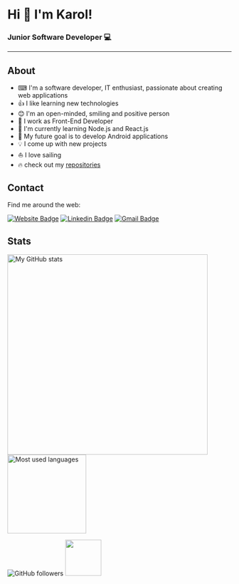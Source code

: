 # Hi 👋 I'm Karol!
### Junior Software Developer 💻

<hr>

## About
- ⌨ I'm a software developer, IT enthusiast, passionate about creating web applications
- 👍 I like learning new technologies
- 😊 I'm an open-minded, smiling and positive person
- 🤝 I work as Front-End Developer
- 🌱 I'm currently learning Node.js and React.js
- 🎯 My future goal is to develop Android applications
- 💡 I come up with new projects
- ⛵ I love sailing
- 🔥 check out my <a href="https://github.com/karolskolasinski?tab=repositories">repositories</a> 

## Contact
Find me around the web:

[![Website Badge](https://img.shields.io/badge/%F0%9F%8C%90%20Website-karolsklasinski.pl-9012fe?style=flat-square&logoColor=white&link=https://karolskolasinski.pl/)](https://karolskolasinski.pl/) 
[![Linkedin Badge](https://img.shields.io/badge/LinkedIn-Karol%20Skolasiński-blue?style=flat-square&logo=linkedin&logoColor=white&link=https://www.linkedin.com/in/karolskolasinski/)](https://www.linkedin.com/in/karolskoalsinski/)
[![Gmail Badge](https://img.shields.io/badge/Gmail-karolskoalsinski(at)gmail.com-c14438?style=flat-square&logo=gmail&logoColor=white&link=mailto:karolskolasinski(at)gmail.com)](mailto:karolskolasinski(at)gmail.com)


## Stats
<div>
<img src="https://github-readme-stats.vercel.app/api?username=karolskolasinski&theme=buefy&count_private=true" alt="My GitHub stats" width="450px">
<img src = "https://github-readme-stats-git-master.zephirorb.vercel.app/api/top-langs/?username=karolskolasinski&hide=erlang,shell,dockerfile,handlebars&theme=buefy&layout=compact&count_private=true" alt="Most used languages" height="177px">
</div>

![GitHub followers](https://img.shields.io/github/followers/karolskolasinski?color=white&label=followers&logo=github) <img src="https://visitor-badge.laobi.icu/badge?page_id=karolskolasinski" width="81px">

